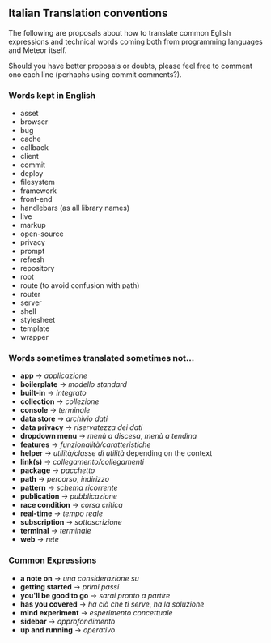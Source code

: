 ## Italian Translation conventions

The following are proposals about how to translate common Eglish expressions and technical words coming both from programming languages and Meteor itself.

Should you have better proposals or doubts, please feel free to comment ono each line (perhaphs using commit comments?).


### Words kept in English
  * asset
  * browser
  * bug
  * cache
  * callback
  * client
  * commit
  * deploy
  * filesystem
  * framework
  * front-end
  * handlebars (as all library names)
  * live
  * markup
  * open-source
  * privacy
  * prompt
  * refresh
  * repository
  * root
  * route (to avoid confusion with path)
  * router
  * server
  * shell
  * stylesheet
  * template
  * wrapper


### Words sometimes translated sometimes not...

 * **app** -> *applicazione*
 * **boilerplate** -> *modello standard*
 * **built-in** -> *integrato*
 * **collection** -> *collezione*
 * **console** -> *terminale*
 * **data store** -> *archivio dati*
 * **data privacy** -> *riservatezza dei dati*
 * **dropdown menu** -> *menù a discesa*, *menù a tendina*
 * **features** -> *funzionalità/caratteristiche*
 * **helper** -> *utilità/classe di utilità* depending on the context
 * **link(s)** -> *collegamento/collegamenti*
 * **package** -> *pacchetto*
 * **path** -> *percorso*, *indirizzo*
 * **pattern** -> *schema ricorrente*
 * **publication** -> *pubblicazione*
 * **race condition** -> *corsa critica*
 * **real-time** -> *tempo reale*
 * **subscription** -> *sottoscrizione*
 * **terminal** -> *terminale*
 * **web** -> *rete*


### Common Expressions

 * **a note on** -> *una considerazione su*
 * **getting started** -> *primi passi*
 * **you'll be good to go** -> *sarai pronto a partire*
 * **has you covered** -> *ha ciò che ti serve*, *ha la soluzione*
 * **mind experiment** -> *esperimento concettuale*
 * **sidebar** -> *approfondimento*
 * **up and running** -> *operativo*

